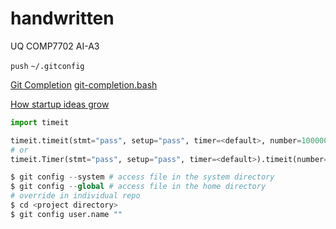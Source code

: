 handwritten
===========

UQ COMP7702 AI-A3

`push`        `~/.gitconfig`

[Git Completion](http://blog.yxwang.me/2010/01/git-completion/)
[git-completion.bash](http://repo.or.cz/w/git.git/blob_plain/HEAD:/contrib/completion/git-completion.bash)


[How startup ideas grow](http://paulgraham.com/startupideas.html)

```python
import timeit

timeit.timeit(stmt="pass", setup="pass", timer=<default>, number=1000000)
# or
timeit.Timer(stmt="pass", setup="pass", timer=<default>).timeit(number=1000000)
```

```python
$ git config --system # access file in the system directory
$ git config --global # access file in the home directory
# override in individual repo
$ cd <project directory>
$ git config user.name ""
```
